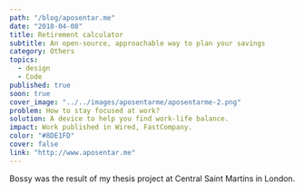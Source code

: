 ```yaml
---
path: "/blog/aposentar.me"
date: "2018-04-08"
title: Retirement calculator
subtitle: An open-source, approachable way to plan your savings
category: Others
topics:
  - design
  - Code
published: true
soon: true
cover_image: "../../images/aposentarme/aposentarme-2.png"
problem: How to stay focused at work?
solution: A device to help you find work-life balance.
impact: Work published in Wired, FastCompany.
color: "#8DE1FD"
cover: false
link: "http://www.aposentar.me"
---
```


Bossy was the result of my thesis project at Central Saint Martins in London.
